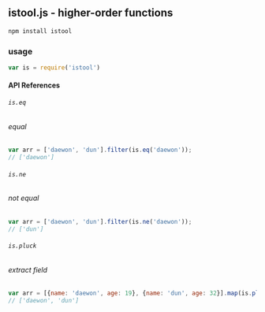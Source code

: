 ## istool.js - higher-order functions

```bash
npm install istool
```

### usage
```javascript
var is = require('istool')
```

#### API References

###### `is.eq`
###### equal

```javascript
var arr = ['daewon', 'dun'].filter(is.eq('daewon'));
// ['daewon']
```


###### `is.ne`
###### not equal

```javascript
var arr = ['daewon', 'dun'].filter(is.ne('daewon'));
// ['dun']
```

###### `is.pluck`
###### extract field

```javascript
var arr = [{name: 'daewon', age: 19}, {name: 'dun', age: 32}].map(is.pluck('name'));
// ['daewon', 'dun']
```

